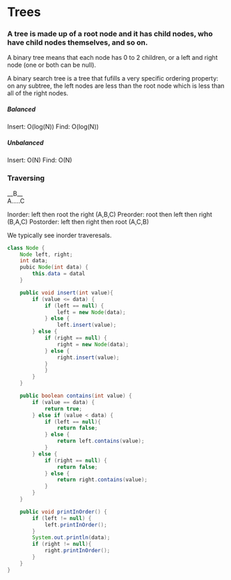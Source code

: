 # Trees

### A tree is made up of a root node and it has child nodes, who have child nodes themselves, and so on.

A binary tree means that each node has 0 to 2 children, or a left and right node (one or both can be null).

A binary search tree is a tree that fufills a very specific ordering property: on any subtree, the left nodes are less than the root node which is less than all of the right nodes.

##### Balanced
Insert: O(log(N))
Find: O(log(N))

##### Unbalanced
Insert: O(N)
Find: O(N)


### Traversing
\_\_B\_\_  
A\.\.\.\.\.C

Inorder: left then root the right (A,B,C)
Preorder: root then left then right (B,A,C)
Postorder: left then right then root (A,C,B)

We typically see inorder traveresals.




```java
class Node {
	Node left, right;
	int data;
	pubic Node(int data) {
		this.data = datal
	}

	public void insert(int value){
		if (value <= data) {
			if (left == null) {
				left = new Node(data);
			} else {
				left.insert(value);
		} else {
			if (right == null) {
				right = new Node(data);
			} else {
				right.insert(value);
			}
			}
		}
	}

	public boolean contains(int value) {
		if (value == data) {
			return true;
		} else if (value < data) {
			if (left == null){
				return false;
			} else {
				return left.contains(value);
			}
		} else {
			if (right == null) {
				return false;
			} else {
				return right.contains(value);
			}
		}
	}

	public void printInOrder() {
		if (left != null) {
			left.printInOrder();
		}
		System.out.println(data);
		if (right != null){
			right.printInOrder();
		}
	}
}
```